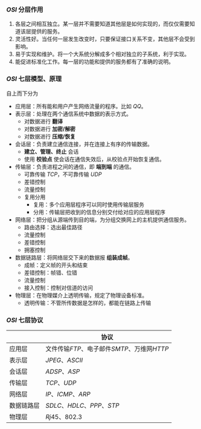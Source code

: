 ### $OSI$ 分层作用
1. 各层之间相互独立。某一层并不需要知道其他层是如何实现的，而仅仅需要知道该层提供的服务。
2. 灵活性好。当任何一层发生改变时，只要保证接口关系不变，其他层不会受到影响。
3. 易于实现和维护。将一个大系统分解成多个相对独立的子系统，利于实现。
4. 能促进标准化工作。每一层的功能和提供的服务都有了准确的说明。

### $OSI$ 七层模型、原理
自上而下分为
- 应用层：所有能和用户产生网络流量的程序。比如 $QQ$。
- 表示层：处理在两个通信系统中数据的表示方式。
  - 对数据进行 **翻译**
  - 对数据进行 **加密/解密**
  - 对数据进行 **压缩/恢复**
- 会话层：负责建立通信连接，并在连接上有序的传输数据。
  - **建立、管理、终止** 会话
  - 使用 **校验点** 使会话在通信失效后，从校验点开始恢复通信。
- 传输层：负责进程之间的通信，即 **端到端** 的通信。
  - 可靠传输 $TCP$，不可靠传输 $UDP$
  - 差错控制
  - 流量控制
  - 复用分用
    - 复用：多个应用层程序可以同时使用传输层服务
    - 分用：传输层把收到的信息分别交付给对应的应用层程序
- 网络层：把分组从源端传到目的端，为分组交换网上的主机提供通信服务。
  - 路由选择：选出最佳路径
  - 流量控制
  - 差错控制
  - 拥塞控制
- 数据链路层：将网络层交下来的数据报 **组装成帧**。
  - 成帧：定义帧的开头和结束
  - 差错控制：帧错、位错
  - 流量控制
  - 接入控制：控制对信道的访问
- 物理层：在物理媒介上透明传输，规定了物理设备标准。
  - 透明传输：不管所传数据是怎样的，都能在链路上传输

### $OSI$ 七层协议
|            | 协议                                        |
| ---------- | ------------------------------------------- |
| 应用层     | 文件传输$FTP$、电子邮件$SMTP$、万维网$HTTP$ |
| 表示层     | $JPEG、ASCII$                               |
| 会话层     | $ADSP、ASP$                                 |
| 传输层     | $TCP、UDP$                                  |
| 网络层     | $IP、ICMP、ARP$                             |
| 数据链路层 | $SDLC、HDLC、PPP、STP$                      |
| 物理层     | $Rj45、802.3$                               |
